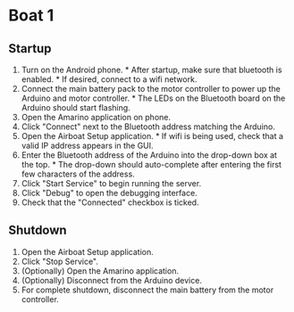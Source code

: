 # Boat 1 #

## Startup ##

  1. Turn on the Android phone.
    * After startup, make sure that bluetooth is enabled.
    * If desired, connect to a wifi network.
  1. Connect the main battery pack to the motor controller to power up the Arduino and motor controller.
    * The LEDs on the Bluetooth board on the Arduino should start flashing.
  1. Open the Amarino application on phone.
  1. Click "Connect" next to the Bluetooth address matching the Arduino.
  1. Open the Airboat Setup application.
    * If wifi is being used, check that a valid IP address appears in the GUI.
  1. Enter the Bluetooth address of the Arduino into the drop-down box at the top.
    * The drop-down should auto-complete after entering the first few characters of the address.
  1. Click "Start Service" to begin running the server.
  1. Click "Debug" to open the debugging interface.
  1. Check that the "Connected" checkbox is ticked.

## Shutdown ##

  1. Open the Airboat Setup application.
  1. Click "Stop Service".
  1. (Optionally) Open the Amarino application.
  1. (Optionally) Disconnect from the Arduino device.
  1. For complete shutdown, disconnect the main battery from the motor controller.